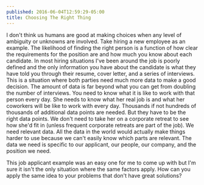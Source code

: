 ```yaml
---
published: 2016-06-04T12:59:29-05:00
title: Choosing The Right Thing
---
```

I don't think us humans are good at making choices when any level of ambiguity or unknowns are involved. Take hiring a new employee as an example. The likelihood of finding the right person is a function of how clear the requirements for the position are and how much you know about each candidate. In most hiring situations I've been around the job is poorly defined and the only information you have about the candidate is what they have told you through their resume, cover letter, and a series of interviews. This is a situation where both parties need much more data to make a good decision. The amount of data is far beyond what you can get from doubling the number of interviews. You need to know what it is like to work with that person every day. She needs to know what her real job is and what her coworkers will be like to work with every day. Thousands if not hundreds of thousands of additional data points are needed. But they have to be the right data points. We don't need to take her on a corporate retreat to see how she'd fit in (unless frequent corporate retreats are part of the job). We need relevant data. All the data in the world would actually make things harder to use because we can't easily know which parts are relevant. The data we need is specific to our applicant, our people, our company, and the position we need.

This job applicant example was an easy one for me to come up with but I'm sure it isn't the only situation where the same factors apply. How can you apply the same idea to your problems that don't have great solutions?